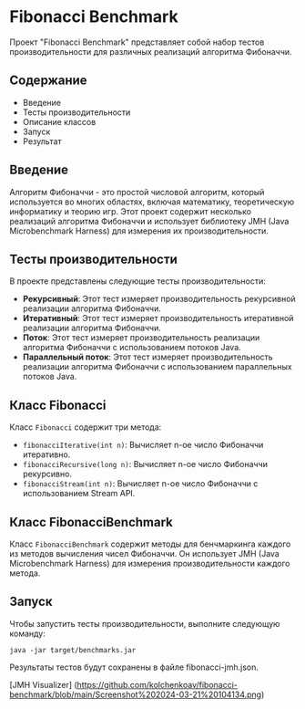 # Fibonacci Benchmark

Проект "Fibonacci Benchmark" представляет собой набор тестов производительности для различных реализаций алгоритма Фибоначчи.

## Содержание

- Введение
- Тесты производительности
- Описание классов
- Запуск
- Результат

## Введение

Алгоритм Фибоначчи - это простой числовой алгоритм, который используется во многих областях, включая математику, теоретическую информатику и теорию игр. Этот проект содержит несколько реализаций алгоритма Фибоначчи и использует библиотеку JMH (Java Microbenchmark Harness) для измерения их производительности.

## Тесты производительности

В проекте представлены следующие тесты производительности:

- **Рекурсивный**: Этот тест измеряет производительность рекурсивной реализации алгоритма Фибоначчи.
- **Итеративный**: Этот тест измеряет производительность итеративной реализации алгоритма Фибоначчи.
- **Поток**: Этот тест измеряет производительность реализации алгоритма Фибоначчи с использованием потоков Java.
- **Параллельный поток**: Этот тест измеряет производительность реализации алгоритма Фибоначчи с использованием параллельных потоков Java.

## Класс Fibonacci

Класс `Fibonacci` содержит три метода:
- `fibonacciIterative(int n)`: Вычисляет n-ое число Фибоначчи итеративно.
- `fibonacciRecursive(long n)`: Вычисляет n-ое число Фибоначчи рекурсивно.
- `fibonacciStream(int n)`: Вычисляет n-ое число Фибоначчи с использованием Stream API.

## Класс FibonacciBenchmark

Класс `FibonacciBenchmark` содержит методы для бенчмаркинга каждого из методов вычисления чисел Фибоначчи. Он использует JMH (Java Microbenchmark Harness) для измерения производительности каждого метода.

## Запуск

Чтобы запустить тесты производительности, выполните следующую команду:

```java -jar target/benchmarks.jar ```

Результаты тестов будут сохранены в файле fibonacci-jmh.json.

[JMH Visualizer] (https://github.com/kolchenkoav/fibonacci-benchmark/blob/main/Screenshot%202024-03-21%20104134.png)
